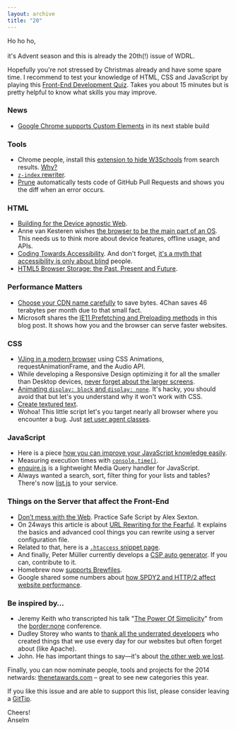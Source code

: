 ```yaml
---
layout: archive
title: "20"
---
```


Ho ho ho,<br>
<br>
it's Advent season and this is already the 20th(!) issue of WDRL. 

Hopefully you're not stressed by Christmas already and have some spare time. I recommend to test your knowledge of HTML, CSS and JavaScript by playing this [Front-End Development Quiz](http://davidshariff.com/quiz/). Takes you about 15 minutes but is pretty helpful to know what skills you may improve.


### News

- [Google Chrome supports Custom Elements](http://src.chromium.org/viewvc/blink?view=revision&revision=162775) in its next stable build

### Tools

- Chrome people, install this [extension to hide W3Schools](https://chrome.google.com/webstore/detail/w3schools-hider/igiahejkpbnbnekdaefddmdceocmjpll) from search results. [Why?](http://www.w3fools.com/)
- [`z-index` rewriter](https://github.com/phuu/z-index-rewrite).
- [Prune](http://prune.io/) automatically tests code of GitHub Pull Requests and shows you the diff when an error occurs.

### HTML

- [Building for the Device agnostic Web](http://decadecity.net/talks/building-for-the-device-agnostic-web).
- Anne van Kesteren wishes [the browser to be the main part of an OS](http://the-pastry-box-project.net/anne-van-kesteren/2013-december-2/). This needs us to think more about device features, offline usage, and APIs.
- [Coding Towards Accessibility](http://24ways.org/2013/coding-towards-accessibility/). And don't forget, [it's a myth that accessibility is only about blind](http://a11yproject.com/posts/myth-accessibility-is-blind-people/) people.
- [HTML5 Browser Storage: the Past, Present and Future](http://www.sitepoint.com/html5-browser-storage-past-present-future/).

### Performance Matters

- [Choose your CDN name carefully](http://chrishateswriting.com/post/68794699432/small-things-add-up) to save bytes. 4Chan saves 46 terabytes per month due to that small fact.
- Microsoft shares the [IE11 Prefetching and Preloading methods](http://blogs.msdn.com/b/ie/archive/2013/12/04/getting-to-the-content-you-want-faster-in-ie11.aspx) in this blog post. It shows how you and the browser can serve faster websites.

### CSS

- [VJing in a modern browser](http://24ways.org/2013/make-your-browser-dance/) using CSS Animations, requestAnimationFrame, and the Audio API.
- While developing a Responsive Design optimizing it for all the smaller than Desktop devices, [never forget about the larger screens](http://alistapart.com/article/surveying-the-big-screen).
- [Animating `display: block` and `display: none`](http://www.impressivewebs.com/animate-display-block-none/). It's hacky, you should avoid that but let's you understand why it won't work with CSS.
- [Create textured text](http://tympanus.net/codrops/2013/12/02/techniques-for-creating-textured-text/).
- Wohoa! This little script let's you target nearly all browser where you encounter a bug. Just [set user agent classes](http://rog.ie/blog/html5-boilerplate-addon).

### JavaScript

- Here is a piece [how you can improve your JavaScript knowledge easily](http://24ways.org/2013/javascript-taking-off-the-training-wheels/).
- Measuring execution times with [`console.time()`](http://blog.mariusschulz.com/2013/11/22/measuring-execution-times-in-javascript-with-consoletime).
- [enquire.js](http://wicky.nillia.ms/enquire.js/#quick-start) is a lightweight Media Query handler for JavaScript.
- Always wanted a search, sort, filter thing for your lists and tables? There's now [list.js](http://listjs.com/) to your service.

### Things on the Server that affect the Front-End 

- [Don’t mess with the Web](https://speakerdeck.com/slexaxton/practicing-safe-script). Practice Safe Script by Alex Sexton.
- On 24ways this article is about [URL Rewriting for the Fearful](http://24ways.org/2013/url-rewriting-for-the-fearful/). It explains the basics and advanced cool things you can rewrite using a server configuration file. 
- Related to that, here is a [`.htaccess` snippet page](http://www.cssreflex.com/language/htaccess/).
- And finally, Peter Müller currently develops a [CSP auto generator](https://github.com/Munter/contentsecure). If you can, contribute to it.
- Homebrew now [supports Brewfiles](https://coderwall.com/p/afmnbq).
- Google shared some numbers about [how SPDY2 and HTTP/2 affect website performance](http://blog.chromium.org/2013/11/making-web-faster-with-spdy-and-http2.html).

### Be inspired by…

- Jeremy Keith who transcripted his talk "[The Power Of Simplicity](http://adactio.com/articles/6574/)" from the [border:none](https://vimeo.com/79556632) conference.
- Dudley Storey who wants to [thank all the underrated developers](http://demosthenes.info/blog/791/Being-Thankful-For-The-Web) who created things that we use every day for our websites but often forget about (like Apache). 
- John. He has important things to say&mdash;it's about [the other web we lost](http://www.webdirections.org/blog/the-other-web-we-lost/).

Finally, you can now nominate people, tools and projects for the 2014 netwards: [thenetawards.com](http://thenetawards.com/) – great to see new categories this year.

If you like this issue and are able to support this list, please consider leaving a [GitTip](https://www.gittip.com/Anselm%20Hannemann/).

Cheers!<br>
Anselm


